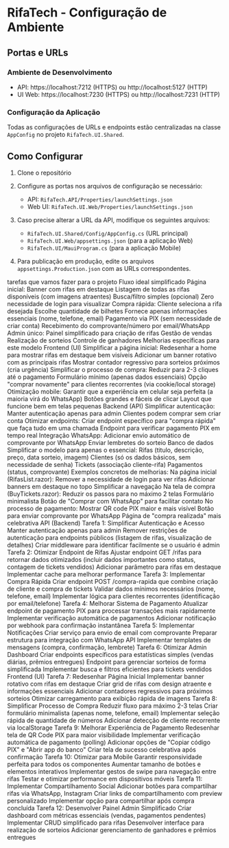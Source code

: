 ﻿# RifaTech - Configuração de Ambiente

## Portas e URLs

### Ambiente de Desenvolvimento
- API: https://localhost:7212 (HTTPS) ou http://localhost:5127 (HTTP)
- UI Web: https://localhost:7230 (HTTPS) ou http://localhost:7231 (HTTP)

### Configuração da Aplicação
Todas as configurações de URLs e endpoints estão centralizadas na classe `AppConfig` no projeto `RifaTech.UI.Shared`.

## Como Configurar

1. Clone o repositório
2. Configure as portas nos arquivos de configuração se necessário:
   - API: `RifaTech.API/Properties/launchSettings.json`
   - Web UI: `RifaTech.UI.Web/Properties/launchSettings.json`
   
3. Caso precise alterar a URL da API, modifique os seguintes arquivos:
   - `RifaTech.UI.Shared/Config/AppConfig.cs` (URL principal)
   - `RifaTech.UI.Web/appsettings.json` (para a aplicação Web)
   - `RifaTech.UI/MauiProgram.cs` (para a aplicação Mobile)

4. Para publicação em produção, edite os arquivos `appsettings.Production.json` com as URLs correspondentes.



tarefas que vamos fazer para o projeto
Fluxo ideal simplificado
Página inicial:
Banner com rifas em destaque
Listagem de todas as rifas disponíveis (com imagens atraentes)
Busca/filtro simples (opcional)
Zero necessidade de login para visualizar
Compra rápida:
Cliente seleciona a rifa desejada
Escolhe quantidade de bilhetes
Fornece apenas informações essenciais (nome, telefone, email)
Pagamento via PIX (sem necessidade de criar conta)
Recebimento do comprovante/número por email/WhatsApp
Admin único:
Painel simplificado para criação de rifas
Gestão de vendas
Realização de sorteios
Controle de ganhadores
Melhorias específicas para este modelo
Frontend (UI)
Simplificar a página inicial:
Redesenhar a home para mostrar rifas em destaque bem visíveis
Adicionar um banner rotativo com as principais rifas
Mostrar contador regressivo para sorteios próximos (cria urgência)
Simplificar o processo de compra:
Reduzir para 2-3 cliques até o pagamento
Formulário mínimo (apenas dados essenciais)
Opção "comprar novamente" para clientes recorrentes (via cookie/local storage)
Otimização mobile:
Garantir que a experiência em celular seja perfeita (a maioria virá do WhatsApp)
Botões grandes e fáceis de clicar
Layout que funcione bem em telas pequenas
Backend (API)
Simplificar autenticação:
Manter autenticação apenas para admin
Clientes podem comprar sem criar conta
Otimizar endpoints:
Criar endpoint específico para "compra rápida" que faça tudo em uma chamada
Endpoint para verificar pagamento PIX em tempo real
Integração WhatsApp:
Adicionar envio automático de comprovante por WhatsApp
Enviar lembretes do sorteio
Banco de dados
Simplificar o modelo para apenas o essencial:
Rifas (titulo, descrição, preço, data sorteio, imagem)
Clientes (só os dados básicos, sem necessidade de senha)
Tickets (associação cliente-rifa)
Pagamentos (status, comprovante)
Exemplos concretos de melhorias:
Na página inicial (RifasList.razor):
Remover a necessidade de login para ver rifas
Adicionar banners em destaque no topo
Simplificar a navegação
Na tela de compra (BuyTickets.razor):
Reduzir os passos para no máximo 2 telas
Formulário minimalista
Botão de "Comprar com WhatsApp" para facilitar contato
No processo de pagamento:
Mostrar QR code PIX maior e mais visível
Botão para enviar comprovante por WhatsApp
Página de "compra realizada" mais celebrativa
API (Backend)
Tarefa 1: Simplificar Autenticação e Acesso
Manter autenticação apenas para admin
Remover restrições de autenticação para endpoints públicos (listagem de rifas, visualização de detalhes)
Criar middleware para identificar facilmente se o usuário é admin
Tarefa 2: Otimizar Endpoint de Rifas
Ajustar endpoint GET /rifas para retornar dados otimizados (incluir dados importantes como status, contagem de tickets vendidos)
Adicionar parâmetro para rifas em destaque
Implementar cache para melhorar performance
Tarefa 3: Implementar Compra Rápida
Criar endpoint POST /compra-rapida que combine criação de cliente e compra de tickets
Validar dados mínimos necessários (nome, telefone, email)
Implementar lógica para clientes recorrentes (identificação por email/telefone)
Tarefa 4: Melhorar Sistema de Pagamento
Atualizar endpoint de pagamento PIX para processar transações mais rapidamente
Implementar verificação automática de pagamentos
Adicionar notificação por webhook para confirmação instantânea
Tarefa 5: Implementar Notificações
Criar serviço para envio de email com comprovante
Preparar estrutura para integração com WhatsApp API
Implementar templates de mensagens (compra, confirmação, lembrete)
Tarefa 6: Otimizar Admin Dashboard
Criar endpoints específicos para estatísticas simples (vendas diárias, prêmios entregues)
Endpoint para gerenciar sorteios de forma simplificada
Implementar busca e filtros eficientes para tickets vendidos
Frontend (UI)
Tarefa 7: Redesenhar Página Inicial
Implementar banner rotativo com rifas em destaque
Criar grid de rifas com design atraente e informações essenciais
Adicionar contadores regressivos para próximos sorteios
Otimizar carregamento para exibição rápida de imagens
Tarefa 8: Simplificar Processo de Compra
Reduzir fluxo para máximo 2-3 telas
Criar formulário minimalista (apenas nome, telefone, email)
Implementar seleção rápida de quantidade de números
Adicionar detecção de cliente recorrente via localStorage
Tarefa 9: Melhorar Experiência de Pagamento
Redesenhar tela de QR Code PIX para maior visibilidade
Implementar verificação automática de pagamento (polling)
Adicionar opções de "Copiar código PIX" e "Abrir app do banco"
Criar tela de sucesso celebrativa após confirmação
Tarefa 10: Otimizar para Mobile
Garantir responsividade perfeita para todos os componentes
Aumentar tamanho de botões e elementos interativos
Implementar gestos de swipe para navegação entre rifas
Testar e otimizar performance em dispositivos móveis
Tarefa 11: Implementar Compartilhamento Social
Adicionar botões para compartilhar rifas via WhatsApp, Instagram
Criar links de compartilhamento com preview personalizado
Implementar opção para compartilhar após compra concluída
Tarefa 12: Desenvolver Painel Admin Simplificado
Criar dashboard com métricas essenciais (vendas, pagamentos pendentes)
Implementar CRUD simplificado para rifas
Desenvolver interface para realização de sorteios
Adicionar gerenciamento de ganhadores e prêmios entregues

